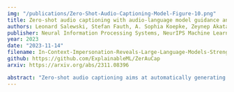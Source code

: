 ```yaml
---
img: "/publications/Zero-Shot-Audio-Captioning-Model-Figure-10.png"
title: Zero-shot audio captioning with audio-language model guidance and audio context keywords
authors: Leonard Salewski, Stefan Fauth, A. Sophia Koepke, Zeynep Akata
publisher: Neural Information Processing Systems, NeurIPS Machine Learning for Audio Workshop (Oral)
year: 2023
date: "2023-11-14"
filename: In-Context-Impersonation-Reveals-Large-Language-Models-Strengths-and-Biases
github: https://github.com/ExplainableML/ZerAuCap
arxiv: https://arxiv.org/abs/2311.08396

abstract: "Zero-shot audio captioning aims at automatically generating descriptive textual captions for audio content without prior training for this task. Different from speech recognition which translates audio content that contains spoken language into text, audio captioning is commonly concerned with ambient sounds, or sounds produced by a human performing an action. Inspired by zero-shot image captioning methods, we propose ZerAuCap, a novel framework for summarising such general audio signals in a text caption without requiring task-specific training. In particular, our framework exploits a pre-trained large language model (LLM) for generating the text which is guided by a pre-trained audio-language model to produce captions that describe the audio content. Additionally, we use audio context keywords that prompt the language model to generate text that is broadly relevant to sounds. Our proposed framework achieves state-of-the-art results in zero-shot audio captioning on the AudioCaps and Clotho datasets."
---
```



